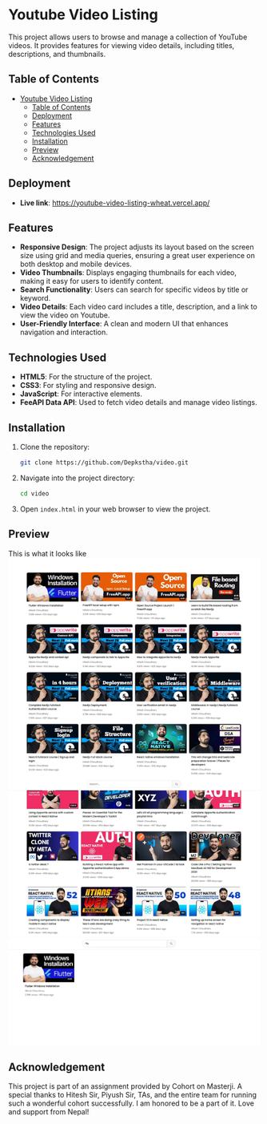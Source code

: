 # Youtube Video Listing

This project allows users to browse and manage a collection of YouTube videos. It provides features for viewing video details, including titles, descriptions, and thumbnails.

## Table of Contents

- [Youtube Video Listing](#youtube-video-listing)
  - [Table of Contents](#table-of-contents)
  - [Deployment](#deployment)
  - [Features](#features)
  - [Technologies Used](#technologies-used)
  - [Installation](#installation)
  - [Preview](#preview)
  - [Acknowledgement](#acknowledgement)

## Deployment

- **Live link**: https://youtube-video-listing-wheat.vercel.app/

## Features

- **Responsive Design**: The project adjusts its layout based on the screen size using grid and media queries, ensuring a great user experience on both desktop and mobile devices.
- **Video Thumbnails**: Displays engaging thumbnails for each video, making it easy for users to identify content.
- **Search Functionality**: Users can search for specific videos by title or keyword.
- **Video Details**: Each video card includes a title, description, and a link to view the video on Youtube.
- **User-Friendly Interface**: A clean and modern UI that enhances navigation and interaction.

## Technologies Used

- **HTML5**: For the structure of the project.
- **CSS3**: For styling and responsive design.
- **JavaScript**: For interactive elements.
- **FeeAPI Data API**: Used to fetch video details and manage video listings.

## Installation

1. Clone the repository:
   ```bash
   git clone https://github.com/Depkstha/video.git
   ```

2. Navigate into the project directory:
   ```bash
   cd video
   ```

3. Open `index.html` in your web browser to view the project.

## Preview
This is what it looks like
![Listing Screenshot](assets/screenshots/01.jpeg)
![Listing Screenshot](assets/screenshots/02.jpeg)

## Acknowledgement
This project is part of an assignment provided by Cohort on Masterji. A special thanks to Hitesh Sir, Piyush Sir, TAs, and the entire team for running such a wonderful cohort successfully. I am honored to be a part of it. Love and support from Nepal!
